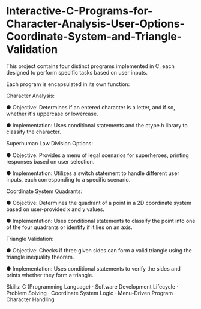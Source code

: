 # Interactive-C-Programs-for-Character-Analysis-User-Options-Coordinate-System-and-Triangle-Validation
This project contains four distinct programs implemented in C, each designed to perform specific tasks based on user inputs. 

Each program is encapsulated in its own function:

Character Analysis:

● Objective: Determines if an entered character is a letter, and if so, whether it's uppercase or lowercase.

● Implementation: Uses conditional statements and the ctype.h library to classify the character.

Superhuman Law Division Options:

● Objective: Provides a menu of legal scenarios for superheroes, printing responses based on user selection.

● Implementation: Utilizes a switch statement to handle different user inputs, each corresponding to a specific scenario.

Coordinate System Quadrants:

● Objective: Determines the quadrant of a point in a 2D coordinate system based on user-provided x and y values.

● Implementation: Uses conditional statements to classify the point into one of the four quadrants or identify if it lies on an axis.

Triangle Validation:

● Objective: Checks if three given sides can form a valid triangle using the triangle inequality theorem.

● Implementation: Uses conditional statements to verify the sides and prints whether they form a triangle.

Skills: C (Programming Language) · Software Development Lifecycle · Problem Solving · Coordinate System Logic · Menu-Driven Program · Character Handling

